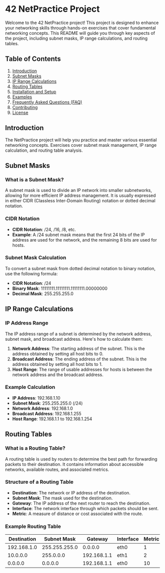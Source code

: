 # 42 NetPractice Project

Welcome to the 42 NetPractice project! This project is designed to enhance your networking skills through hands-on exercises that cover fundamental networking concepts. This README will guide you through key aspects of the project, including subnet masks, IP range calculations, and routing tables.

## Table of Contents

1. [Introduction](#introduction)
2. [Subnet Masks](#subnet-masks)
3. [IP Range Calculations](#ip-range-calculations)
4. [Routing Tables](#routing-tables)
5. [Installation and Setup](#installation-and-setup)
6. [Examples](#examples)
7. [Frequently Asked Questions (FAQ)](#frequently-asked-questions-faq)
8. [Contributing](#contributing)
9. [License](#license)

## Introduction

The NetPractice project will help you practice and master various essential networking concepts. Exercises cover subnet mask management, IP range calculation, and routing table analysis.

## Subnet Masks

### What is a Subnet Mask?

A subnet mask is used to divide an IP network into smaller subnetworks, allowing for more efficient IP address management. It is usually expressed in either CIDR (Classless Inter-Domain Routing) notation or dotted decimal notation.

### CIDR Notation

- **CIDR Notation**: /24, /16, /8, etc.
- **Example**: A /24 subnet mask means that the first 24 bits of the IP address are used for the network, and the remaining 8 bits are used for hosts.

### Subnet Mask Calculation

To convert a subnet mask from dotted decimal notation to binary notation, use the following formula:
- **CIDR Notation**: /24
- **Binary Mask**: 11111111.11111111.11111111.00000000
- **Decimal Mask**: 255.255.255.0

## IP Range Calculations

### IP Address Range

The IP address range of a subnet is determined by the network address, subnet mask, and broadcast address. Here's how to calculate them:

1. **Network Address**: The starting address of the subnet. This is the address obtained by setting all host bits to 0.
2. **Broadcast Address**: The ending address of the subnet. This is the address obtained by setting all host bits to 1.
3. **Host Range**: The range of usable addresses for hosts is between the network address and the broadcast address.

### Example Calculation

- **IP Address**: 192.168.1.10
- **Subnet Mask**: 255.255.255.0 (/24)
- **Network Address**: 192.168.1.0
- **Broadcast Address**: 192.168.1.255
- **Host Range**: 192.168.1.1 to 192.168.1.254

## Routing Tables

### What is a Routing Table?

A routing table is used by routers to determine the best path for forwarding packets to their destination. It contains information about accessible networks, available routes, and associated metrics.

### Structure of a Routing Table

- **Destination**: The network or IP address of the destination.
- **Subnet Mask**: The mask used for the destination.
- **Gateway**: The IP address of the next router to reach the destination.
- **Interface**: The network interface through which packets should be sent.
- **Metric**: A measure of distance or cost associated with the route.

### Example Routing Table

| Destination    | Subnet Mask          | Gateway      | Interface | Metric |
|----------------|-----------------------|---------------|-----------|--------|
| 192.168.1.0    | 255.255.255.0         | 0.0.0.0       | eth0      | 1      |
| 10.0.0.0       | 255.0.0.0             | 192.168.1.1   | eth1      | 2      |
| 0.0.0.0        | 0.0.0.0               | 192.168.1.1   | eth0      | 10     |
